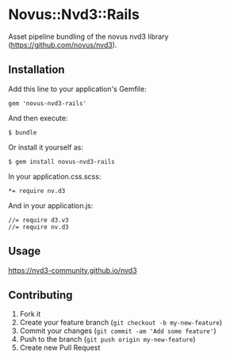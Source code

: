 # Novus::Nvd3::Rails

Asset pipeline bundling of the novus nvd3 library (https://github.com/novus/nvd3).

## Installation

Add this line to your application's Gemfile:

    gem 'novus-nvd3-rails'

And then execute:

    $ bundle

Or install it yourself as:

    $ gem install novus-nvd3-rails

In your application.css.scss:

    *= require nv.d3

And in your application.js:

    //= require d3.v3
    //= require nv.d3

## Usage

https://nvd3-community.github.io/nvd3

## Contributing

1. Fork it
2. Create your feature branch (`git checkout -b my-new-feature`)
3. Commit your changes (`git commit -am 'Add some feature'`)
4. Push to the branch (`git push origin my-new-feature`)
5. Create new Pull Request
